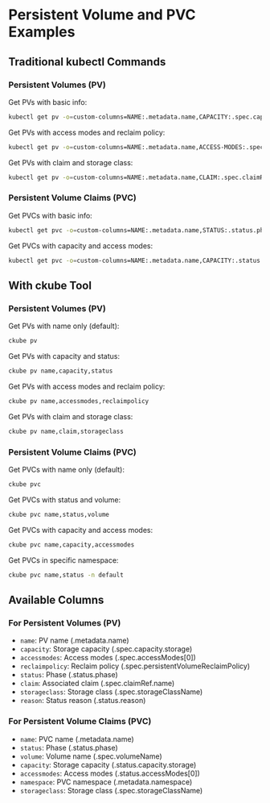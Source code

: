 # Persistent Volume and PVC Examples

## Traditional kubectl Commands

### Persistent Volumes (PV)

Get PVs with basic info:

```bash
kubectl get pv -o=custom-columns=NAME:.metadata.name,CAPACITY:.spec.capacity.storage,STATUS:.status.phase
```

Get PVs with access modes and reclaim policy:

```bash
kubectl get pv -o=custom-columns=NAME:.metadata.name,ACCESS-MODES:.spec.accessModes[0],RECLAIM-POLICY:.spec.persistentVolumeReclaimPolicy
```

Get PVs with claim and storage class:

```bash
kubectl get pv -o=custom-columns=NAME:.metadata.name,CLAIM:.spec.claimRef.name,STORAGECLASS:.spec.storageClassName
```

### Persistent Volume Claims (PVC)

Get PVCs with basic info:

```bash
kubectl get pvc -o=custom-columns=NAME:.metadata.name,STATUS:.status.phase,VOLUME:.spec.volumeName
```

Get PVCs with capacity and access modes:

```bash
kubectl get pvc -o=custom-columns=NAME:.metadata.name,CAPACITY:.status.capacity.storage,ACCESS-MODES:.status.accessModes[0]
```

## With ckube Tool

### Persistent Volumes (PV)

Get PVs with name only (default):

```bash
ckube pv
```

Get PVs with capacity and status:

```bash
ckube pv name,capacity,status
```

Get PVs with access modes and reclaim policy:

```bash
ckube pv name,accessmodes,reclaimpolicy
```

Get PVs with claim and storage class:

```bash
ckube pv name,claim,storageclass
```

### Persistent Volume Claims (PVC)

Get PVCs with name only (default):

```bash
ckube pvc
```

Get PVCs with status and volume:

```bash
ckube pvc name,status,volume
```

Get PVCs with capacity and access modes:

```bash
ckube pvc name,capacity,accessmodes
```

Get PVCs in specific namespace:

```bash
ckube pvc name,status -n default
```

## Available Columns

### For Persistent Volumes (PV)

- `name`: PV name (.metadata.name)
- `capacity`: Storage capacity (.spec.capacity.storage)
- `accessmodes`: Access modes (.spec.accessModes[0])
- `reclaimpolicy`: Reclaim policy (.spec.persistentVolumeReclaimPolicy)
- `status`: Phase (.status.phase)
- `claim`: Associated claim (.spec.claimRef.name)
- `storageclass`: Storage class (.spec.storageClassName)
- `reason`: Status reason (.status.reason)

### For Persistent Volume Claims (PVC)

- `name`: PVC name (.metadata.name)
- `status`: Phase (.status.phase)
- `volume`: Volume name (.spec.volumeName)
- `capacity`: Storage capacity (.status.capacity.storage)
- `accessmodes`: Access modes (.status.accessModes[0])
- `namespace`: PVC namespace (.metadata.namespace)
- `storageclass`: Storage class (.spec.storageClassName)
